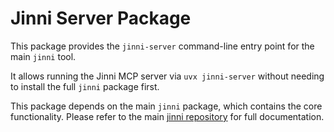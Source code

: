 # Jinni Server Package

This package provides the `jinni-server` command-line entry point for the main `jinni` tool.

It allows running the Jinni MCP server via `uvx jinni-server` without needing to install the full `jinni` package first.

This package depends on the main `jinni` package, which contains the core functionality. Please refer to the main [jinni repository](https://github.com/smat-dev/jinni) for full documentation.